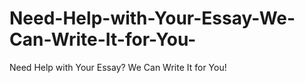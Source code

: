 # Need-Help-with-Your-Essay-We-Can-Write-It-for-You-
Need Help with Your Essay? We Can Write It for You!
